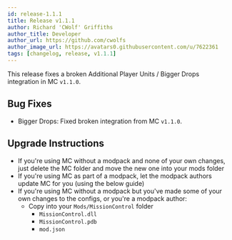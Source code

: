 ```yaml
---
id: release-1.1.1
title: Release v1.1.1
author: Richard 'CWolf' Griffiths
author_title: Developer
author_url: https://github.com/cwolfs
author_image_url: https://avatars0.githubusercontent.com/u/7622361
tags: [changelog, release, v1.1.1]
---
```


This release fixes a broken Additional Player Units / Bigger Drops integration in MC `v1.1.0`.

## Bug Fixes

- Bigger Drops: Fixed broken integration from MC `v1.1.0`.

## Upgrade Instructions

- If you're using MC without a modpack and none of your own changes, just delete the MC folder and move the new one into your mods folder
- If you're using MC as part of a modpack, let the modpack authors update MC for you (using the below guide)
- If you're using MC without a modpack but you've made some of your own changes to the configs, or you're a modpack author:
  - Copy into your `Mods/MissionControl` folder
    - `MissionControl.dll`
    - `MissionControl.pdb`
    - `mod.json`

